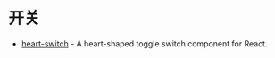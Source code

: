 # 开关

- [heart-switch](https://github.com/anatoliygatt/heart-switch) - A heart-shaped toggle switch component for React.
